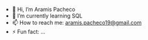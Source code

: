 - 👋 Hi, I’m Aramis Pacheco
- 🌱 I’m currently learning SQL
- 📫 How to reach me: aramis.pacheco19@gmail.com
- ⚡ Fun fact: ...

